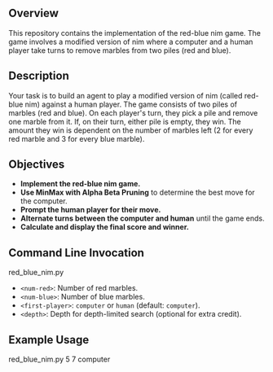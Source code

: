
## Overview

This repository contains the implementation of the red-blue nim game. The game involves a modified version of nim where a computer and a human player take turns to remove marbles from two piles (red and blue).

## Description

Your task is to build an agent to play a modified version of nim (called red-blue nim) against a human player. The game consists of two piles of marbles (red and blue). On each player's turn, they pick a pile and remove one marble from it. If, on their turn, either pile is empty, they win. The amount they win is dependent on the number of marbles left (2 for every red marble and 3 for every blue marble).

## Objectives

- **Implement the red-blue nim game.**
- **Use MinMax with Alpha Beta Pruning** to determine the best move for the computer.
- **Prompt the human player for their move.**
- **Alternate turns between the computer and human** until the game ends.
- **Calculate and display the final score and winner.**

## Command Line Invocation

red_blue_nim.py <num-red> <num-blue> <first-player> <depth>

- `<num-red>`: Number of red marbles.
- `<num-blue>`: Number of blue marbles.
- `<first-player>`: `computer` or `human` (default: `computer`).
- `<depth>`: Depth for depth-limited search (optional for extra credit).

## Example Usage

red_blue_nim.py 5 7 computer


